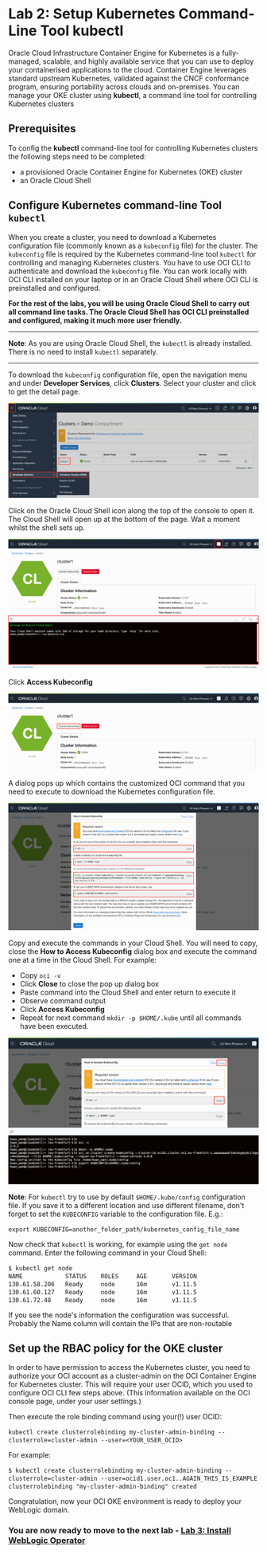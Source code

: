 # Lab 2: Setup Kubernetes Command-Line Tool **kubectl** #

Oracle Cloud Infrastructure Container Engine for Kubernetes is a fully-managed, scalable, and highly available service that you can use to deploy your containerised applications to the cloud. Container Engine leverages standard upstream Kubernetes, validated against the CNCF conformance program, ensuring portability across clouds and on-premises. You can manage your OKE cluster using **kubectl**, a command line tool for controlling Kubernetes clusters

## Prerequisites ##

To config the **kubectl** command-line tool for controlling Kubernetes clusters the following steps need to be completed:

- a provisioned Oracle Container Engine for Kubernetes (OKE) cluster
- an Oracle Cloud Shell


## Configure Kubernetes command-line Tool `kubectl` ##

When you create a cluster, you need to download a Kubernetes configuration file (commonly known as a `kubeconfig` file) for the cluster. The `kubeconfig` file is required by the Kubernetes command-line tool `kubectl` for controlling and managing Kubernetes clusters. You have to use OCI CLI to authenticate and download the `kubeconfig` file. You can work locally with OCI CLI installed on your laptop or in an Oracle Cloud Shell where OCI CLI is preinstalled and configured.

**For the rest of the labs, you will be using Oracle Cloud Shell to carry out all command line tasks. The Oracle Cloud Shell has OCI CLI preinstalled and configured, making it much more user friendly.**


---

**Note**: As you are using Oracle Cloud Shell, the `kubectl` is already installed. There is no need to install `kubectl` separately.

---




To download the `kubeconfig` configuration file, open the navigation menu and under **Developer Services**, click **Clusters**. Select your cluster and click to get the detail page.

![alt text](images/oke/014.back.to.cluster.details.png)

Click on the Oracle Cloud Shell icon along the top of the console to open it. The Cloud Shell will open up at the bottom of the page. Wait a moment whilst the shell sets up.

![alt text](images/oke/19.cloud.shell.png)


Click **Access Kubeconfig**

![alt text](images/oke/017.access.kubeconfig.png)


A dialog pops up which contains the customized OCI command that you need to execute to download the Kubernetes configuration file.

![alt text](images/oke/016.oci.cluster.download.script.png)

Copy and execute the commands in your Cloud Shell. You will need to copy, close the **How to Access Kubeconfig** dialog box and execute the command one at a time in the Cloud Shell. For example:

- Copy `oci -v`
- Click **Close** to close the pop up dialog box
- Paste command into the Cloud Shell and enter return to execute it
- Observe command output
- Click **Access Kubeconfig**
- Repeat for next command `mkdir -p $HOME/.kube` until all commands have been executed.

![alt text](images/oke/19.cloud.shell.part.1.png)

**Note**: For `kubectl` try to use by default `$HOME/.kube/config` configuration file. If you save it to a different location and use different filename, don't forget to set the `KUBECONFIG`  variable to the configuration file. E.g.:

	export KUBECONFIG=another_folder_path/kubernetes_config_file_name


Now check that `kubectl` is working, for example using the `get node` command. Enter the following command in your Cloud Shell:

	$ kubectl get node
	NAME            STATUS    ROLES     AGE       VERSION
	130.61.58.206   Ready     node      16m       v1.11.5
	130.61.60.127   Ready     node      16m       v1.11.5
	130.61.72.48    Ready     node      16m       v1.11.5


If you see the node's information the configuration was successful. Probably the Name column will contain the IPs that are non-routable

## Set up the RBAC policy for the OKE cluster ##

In order to have permission to access the Kubernetes cluster, you need to authorize your OCI account as a cluster-admin on the OCI Container Engine for Kubernetes cluster. This will require your user OCID, which you used to configure OCI CLI few steps above. (This information available on the OCI console page, under your user settings.)

Then execute the role binding command using your(!) user OCID:

	kubectl create clusterrolebinding my-cluster-admin-binding --clusterrole=cluster-admin --user=<YOUR_USER_OCID>

For example:

	$ kubectl create clusterrolebinding my-cluster-admin-binding --clusterrole=cluster-admin --user=ocid1.user.oc1..AGAIN_THIS_IS_EXAMPLE
	clusterrolebinding "my-cluster-admin-binding" created

Congratulation, now your OCI OKE environment is ready to deploy your WebLogic domain.

### You are now ready to move to the next lab - [Lab 3: Install WebLogic Operator](install.operator.md)  ###
